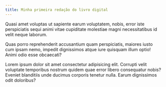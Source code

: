 ```yaml
---
title: Minha primeira redação do livro digital
---
```


Quasi amet voluptas ut sapiente earum voluptatem, nobis, error iste perspiciatis sequi animi vitae cupiditate molestiae magni necessitatibus id velit neque laborum.

Quas porro reprehenderit accusantium quam perspiciatis, maiores iusto cum ipsam nemo, impedit dignissimos atque iure quisquam illum optio! Animi odio esse obcaecati?

Lorem ipsum dolor sit amet consectetur adipisicing elit. Corrupti velit voluptate temporibus nostrum quidem quae error libero consequatur nobis? Eveniet blanditiis unde ducimus corporis tenetur nulla. Earum dignissimos odit doloribus?
